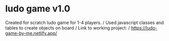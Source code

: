 # ludo game v1.0
Created for scratch ludo game for 1-4 players. /
Used javascript classes and tables to create objects on board /
Link to working project: /
https://ludo-game-by-me.netlify.app/
